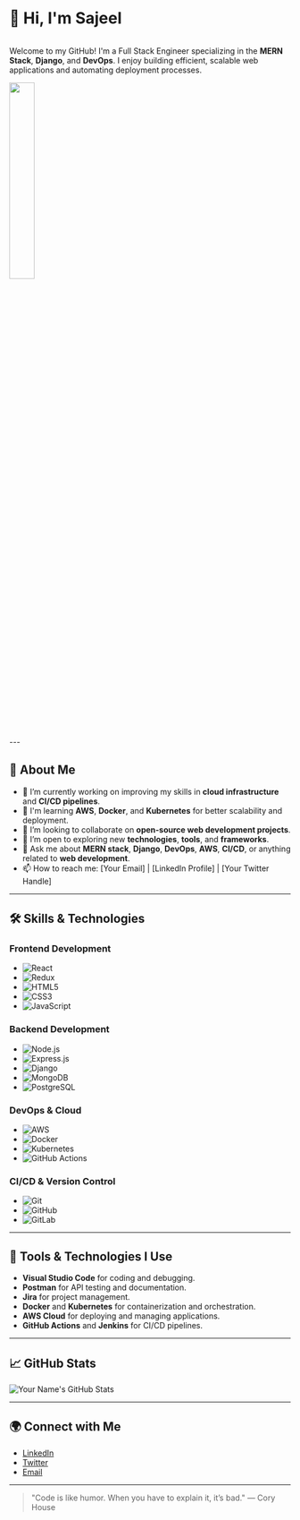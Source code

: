 # 👋 Hi, I'm Sajeel

<div style="display: inline-block;" >
  
Welcome to my GitHub! I'm a Full Stack Engineer specializing in the **MERN Stack**, **Django**, and **DevOps**. I enjoy building efficient, scalable web applications and automating deployment processes.

<img src="https://assets-v2.lottiefiles.com/a/bb148200-1161-11ee-918b-575af12c5d51/SmaxpmxSgY.gif" width="30%" height="auto">


</div>
---

## 🚀 About Me

- 🔭 I’m currently working on improving my skills in **cloud infrastructure** and **CI/CD pipelines**.
- 🌱 I'm learning **AWS**, **Docker**, and **Kubernetes** for better scalability and deployment.
- 👯 I’m looking to collaborate on **open-source web development projects**.
- 🤔 I’m open to exploring new **technologies**, **tools**, and **frameworks**.
- 💬 Ask me about **MERN stack**, **Django**, **DevOps**, **AWS**, **CI/CD**, or anything related to **web development**.
- 📫 How to reach me: [Your Email] | [LinkedIn Profile] | [Your Twitter Handle]

---

## 🛠️ Skills & Technologies

### Frontend Development
- ![React](https://img.shields.io/badge/React.js-61DAFB?style=for-the-badge&logo=react&logoColor=black)
- ![Redux](https://img.shields.io/badge/Redux-764ABC?style=for-the-badge&logo=redux&logoColor=white)
- ![HTML5](https://img.shields.io/badge/HTML5-E34F26?style=for-the-badge&logo=html5&logoColor=white)
- ![CSS3](https://img.shields.io/badge/CSS3-1572B6?style=for-the-badge&logo=css3&logoColor=white)
- ![JavaScript](https://img.shields.io/badge/JavaScript-F7DF1E?style=for-the-badge&logo=javascript&logoColor=black)

### Backend Development
- ![Node.js](https://img.shields.io/badge/Node.js-339933?style=for-the-badge&logo=node.js&logoColor=white)
- ![Express.js](https://img.shields.io/badge/Express.js-000000?style=for-the-badge&logo=express&logoColor=white)
- ![Django](https://img.shields.io/badge/Django-092D42?style=for-the-badge&logo=django&logoColor=white)
- ![MongoDB](https://img.shields.io/badge/MongoDB-47A248?style=for-the-badge&logo=mongodb&logoColor=white)
- ![PostgreSQL](https://img.shields.io/badge/PostgreSQL-336791?style=for-the-badge&logo=postgresql&logoColor=white)

### DevOps & Cloud
- ![AWS](https://img.shields.io/badge/Amazon_AWS-232F3E?style=for-the-badge&logo=amazon-aws&logoColor=white)
- ![Docker](https://img.shields.io/badge/Docker-2496ED?style=for-the-badge&logo=docker&logoColor=white)
- ![Kubernetes](https://img.shields.io/badge/Kubernetes-326CE5?style=for-the-badge&logo=kubernetes&logoColor=white)
- ![GitHub Actions](https://img.shields.io/badge/GitHub_Actions-2088FF?style=for-the-badge&logo=github-actions&logoColor=white)

### CI/CD & Version Control
- ![Git](https://img.shields.io/badge/Git-F05032?style=for-the-badge&logo=git&logoColor=white)
- ![GitHub](https://img.shields.io/badge/GitHub-181717?style=for-the-badge&logo=github&logoColor=white)
- ![GitLab](https://img.shields.io/badge/GitLab-FCA121?style=for-the-badge&logo=gitlab&logoColor=white)

---

## 🔧 Tools & Technologies I Use

- **Visual Studio Code** for coding and debugging.
- **Postman** for API testing and documentation.
- **Jira** for project management.
- **Docker** and **Kubernetes** for containerization and orchestration.
- **AWS Cloud** for deploying and managing applications.
- **GitHub Actions** and **Jenkins** for CI/CD pipelines.

---

## 📈 GitHub Stats

![Your Name's GitHub Stats](https://github-readme-stats.vercel.app/api?username=your-github-username&show_icons=true&hide_title=true&count_private=true&hide=prs&theme=radical)

---

## 🌍 Connect with Me

- [LinkedIn](https://www.linkedin.com/in/your-linkedin-profile)
- [Twitter](https://twitter.com/your-twitter-handle)
- [Email](mailto:your-email@example.com)

---

> "Code is like humor. When you have to explain it, it’s bad." — Cory House
